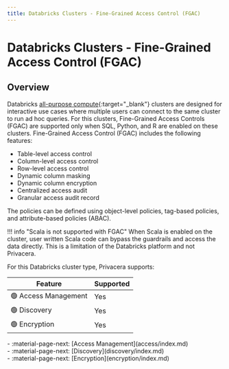 ```yaml
---
title: Databricks Clusters - Fine-Grained Access Control (FGAC)
---
```


# Databricks Clusters - Fine-Grained Access Control (FGAC)

## Overview

Databricks [all-purpose compute](https://docs.databricks.com/en/compute/index.html#types-of-compute){:target="_blank"} clusters are designed for interactive use cases where multiple users can connect to the
same cluster to run ad hoc queries. For this clusters, Fine-Grained Access Controls (FGAC) are supported only when SQL, 
Python, and R are enabled on these clusters. Fine-Grained Access Control (FGAC) includes the following features:

- Table-level access control
- Column-level access control
- Row-level access control
- Dynamic column masking
- Dynamic column encryption
- Centralized access audit
- Granular access audit record

The policies can be defined using object-level policies, tag-based policies, and attribute-based policies (ABAC).

!!! info "Scala is not supported with FGAC"
    When Scala is enabled on the cluster, user written Scala code can bypass the guardrails and access the data directly.
    This is a limitation of the Databricks platform and not Privacera.


For this Databricks cluster type, Privacera supports:

| Feature                          | Supported |
|----------------------------------|-----------|
| :green_circle: Access Management | Yes       |
| :green_circle: Discovery         | Yes       |
| :green_circle: Encryption        | Yes       |


<div class="grid cards" markdown>
-   :material-page-next: [Access Management](access/index.md)
</div>

<div class="grid cards" markdown>
-   :material-page-next: [Discovery](discovery/index.md)
</div>

<div class="grid cards" markdown>
-   :material-page-next: [Encryption](encryption/index.md)
</div>
